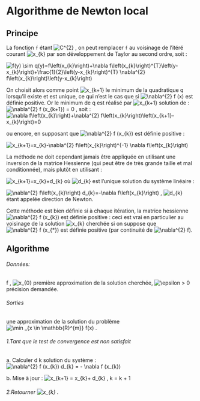# Algorithme de Newton local

## Principe

La fonction ``f`` étant ![C^{2}](https://render.githubusercontent.com/render/math?math=C%5E%7B2%7D) , on peut remplacer ``f`` au voisinage de l’itéré courant ![x_{k}](https://render.githubusercontent.com/render/math?math=x_%7Bk%7D) par son développement de Taylor au second ordre, soit :

![f(y) \sim q(y)=f\left(x_{k}\right)+\nabla f\left(x_{k}\right)^{T}\left(y-x_{k}\right)+\frac{1}{2}\left(y-x_{k}\right)^{T} \nabla^{2} f\left(x_{k}\right)\left(y-x_{k}\right)](https://render.githubusercontent.com/render/math?math=f(y)%20%5Csim%20q(y)%3Df%5Cleft(x_%7Bk%7D%5Cright)%2B%5Cnabla%20f%5Cleft(x_%7Bk%7D%5Cright)%5E%7BT%7D%5Cleft(y-x_%7Bk%7D%5Cright)%2B%5Cfrac%7B1%7D%7B2%7D%5Cleft(y-x_%7Bk%7D%5Cright)%5E%7BT%7D%20%5Cnabla%5E%7B2%7D%20f%5Cleft(x_%7Bk%7D%5Cright)%5Cleft(y-x_%7Bk%7D%5Cright))

On choisit alors comme point ![x_{k+1}](https://render.githubusercontent.com/render/math?math=x_%7Bk%2B1%7D) le minimum de la quadratique q lorsqu’il existe et
est unique, ce qui n’est le cas que si ![\nabla^{2} f (x)](https://render.githubusercontent.com/render/math?math=%5Cnabla%5E%7B2%7D%20f%20(x)) est définie positive. Or le minimum de q est
réalisé par ![x_{k+1}](https://render.githubusercontent.com/render/math?math=x_%7Bk%2B1%7D) solution de : ![\nabla^{2} f (x_{k+1}) = 0](https://render.githubusercontent.com/render/math?math=%5Cnabla%5E%7B2%7D%20f%20(x_%7Bk%2B1%7D)%20%3D%200) , soit :
![\nabla f\left(x_{k}\right)+\nabla^{2} f\left(x_{k}\right)\left(x_{k+1}-x_{k}\right)=0 ](https://render.githubusercontent.com/render/math?math=%5Cnabla%20f%5Cleft(x_%7Bk%7D%5Cright)%2B%5Cnabla%5E%7B2%7D%20f%5Cleft(x_%7Bk%7D%5Cright)%5Cleft(x_%7Bk%2B1%7D-x_%7Bk%7D%5Cright)%3D0%20)

ou encore, en supposant que ![\nabla^{2} f (x_{k})](https://render.githubusercontent.com/render/math?math=%5Cnabla%5E%7B2%7D%20f%20(x_%7Bk%7D)) est définie positive :

![x_{k+1}=x_{k}-\nabla^{2} f\left(x_{k}\right)^{-1} \nabla f\left(x_{k}\right)](https://render.githubusercontent.com/render/math?math=x_%7Bk%2B1%7D%3Dx_%7Bk%7D-%5Cnabla%5E%7B2%7D%20f%5Cleft(x_%7Bk%7D%5Cright)%5E%7B-1%7D%20%5Cnabla%20f%5Cleft(x_%7Bk%7D%5Cright))

La méthode ne doit cependant jamais être appliquée en utilisant une inversion de la
matrice Hessienne (qui peut être de très grande taille et mal conditionnée), mais plutôt en utilisant :

   ![x_{k+1}=x_{k}+d_{k}](https://render.githubusercontent.com/render/math?math=x_%7Bk%2B1%7D%3Dx_%7Bk%7D%2Bd_%7Bk%7D)
où ![d_{k}](https://render.githubusercontent.com/render/math?math=d_%7Bk%7D) est l’unique solution du système linéaire :

   ![\nabla^{2} f\left(x_{k}\right) d_{k}=-\nabla f\left(x_{k}\right)](https://render.githubusercontent.com/render/math?math=%5Cnabla%5E%7B2%7D%20f%5Cleft(x_%7Bk%7D%5Cright)%20d_%7Bk%7D%3D-%5Cnabla%20f%5Cleft(x_%7Bk%7D%5Cright)) ,
![d_{k}](https://render.githubusercontent.com/render/math?math=d_%7Bk%7D)
étant appelée direction de Newton.

Cette méthode est bien définie si à chaque itération, la matrice hessienne ![\nabla^{2} f (x_{k})](https://render.githubusercontent.com/render/math?math=%5Cnabla%5E%7B2%7D%20f%20(x_%7Bk%7D)) est
définie positive : ceci est vrai en particulier au voisinage de la solution ![x_{k}](https://render.githubusercontent.com/render/math?math=x_%7Bk%7D) cherchée si on
suppose que ![\nabla^{2} f (x_{*})](https://render.githubusercontent.com/render/math?math=%5Cnabla%5E%7B2%7D%20f%20(x_%7B*%7D)) 
est définie positive (par continuité de ![\nabla^{2} f](https://render.githubusercontent.com/render/math?math=%5Cnabla%5E%7B2%7D%20f)).

## Algorithme

###### Données:

f , ![x_{0}](https://render.githubusercontent.com/render/math?math=x_%7B0%7D) première approximation de la solution cherchée, ![\epsilon > 0](https://render.githubusercontent.com/render/math?math=%5Cepsilon%20%3E%200) précision demandée.

###### Sorties

une approximation de la solution du problème ![\min _{x \in \mathbb{R}^{m}} f(x)](https://render.githubusercontent.com/render/math?math=%5Cmin%20_%7Bx%20%5Cin%20%5Cmathbb%7BR%7D%5E%7Bm%7D%7D%20f(x)) .

###### 1.Tant que le test de convergence est non satisfait 
  a. Calculer d k solution du système : ![\nabla^{2} f (x_{k}) d_{k} = - \nabla f (x_{k})](https://render.githubusercontent.com/render/math?math=%5Cnabla%5E%7B2%7D%20f%20(x_%7Bk%7D)%20d_%7Bk%7D%20%3D%20-%20%5Cnabla%20f%20(x_%7Bk%7D))
  
  b. Mise à jour : ![x_{k+1} = x_{k}+ d_{k} , k = k + 1](https://render.githubusercontent.com/render/math?math=x_%7Bk%2B1%7D%20%3D%20x_%7Bk%7D%2B%20d_%7Bk%7D%20%2C%20k%20%3D%20k%20%2B%201)
###### 2.Retourner ![x_{k}](https://render.githubusercontent.com/render/math?math=x_%7Bk%7D) .



